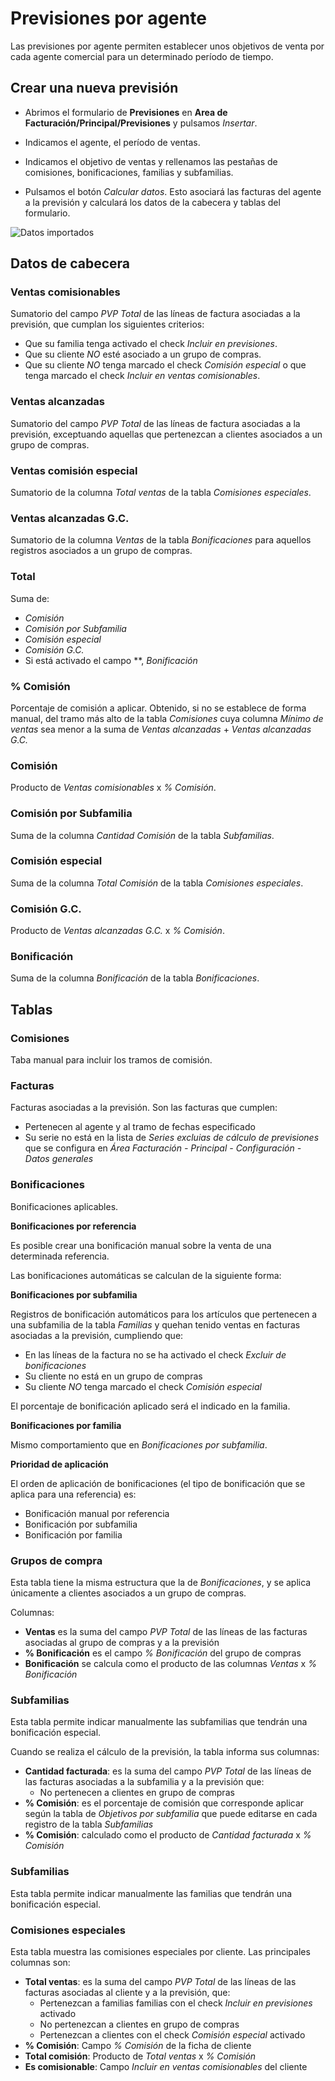 # Previsiones por agente

Las previsiones por agente permiten establecer unos objetivos de venta por cada agente comercial para un determinado período de tiempo.

## Crear una nueva previsión

* Abrimos el formulario de **Previsiones** en **Area de Facturación/Principal/Previsiones** y pulsamos *Insertar*.

* Indicamos el agente, el período de ventas.

* Indicamos el objetivo de ventas y rellenamos las pestañas de comisiones, bonificaciones, familias y subfamilias.

* Pulsamos el botón *Calcular datos*. Esto asociará las facturas del agente a la previsión y calculará los datos de la cabecera y tablas del formulario.

![Datos importados](./img/configuracionriesgo.png)
## Datos de cabecera

### Ventas comisionables
Sumatorio del campo *PVP Total* de las líneas de factura asociadas a la previsión, que cumplan los siguientes criterios:

* Que su familia tenga activado el check *Incluir en previsiones*.
* Que su cliente *NO* esté asociado a un grupo de compras.
* Que su cliente *NO* tenga marcado el check *Comisión especial* o que tenga marcado el check *Incluir en ventas comisionables*.

### Ventas alcanzadas
Sumatorio del campo *PVP Total* de las líneas de factura asociadas a la previsión, exceptuando aquellas que pertenezcan a clientes asociados a un grupo de compras.

### Ventas comisión especial
Sumatorio de la columna *Total ventas* de la tabla *Comisiones especiales*.

### Ventas alcanzadas G.C.
Sumatorio de la columna *Ventas* de la tabla *Bonificaciones* para aquellos registros asociados a un grupo de compras.

### Total
Suma de:
* *Comisión*
* *Comisión por Subfamilia*
* *Comisión especial*
* *Comisión G.C.*
* Si está activado el campo **, *Bonificación*

### % Comisión
Porcentaje de comisión a aplicar. Obtenido, si no se establece de forma manual, del tramo más alto de la tabla *Comisiones* cuya columna *Mínimo de ventas* sea menor a la suma de *Ventas alcanzadas* + *Ventas alcanzadas G.C.*

### Comisión
Producto de *Ventas comisionables* x *% Comisión*.

### Comisión por Subfamilia
Suma de la columna *Cantidad Comisión* de la tabla *Subfamilias*.

### Comisión especial
Suma de la columna *Total Comisión* de la tabla *Comisiones especiales*.

### Comisión G.C.
Producto de *Ventas alcanzadas G.C.* x *% Comisión*.

### Bonificación
Suma de la columna *Bonificación* de la tabla *Bonificaciones*.

## Tablas
### Comisiones
Taba manual para incluir los tramos de comisión.

### Facturas
Facturas asociadas a la previsión. Son las facturas que cumplen:
* Pertenecen al agente y al tramo de fechas especificado
* Su serie no está en la lista de *Series excluias de cálculo de previsiones* que se configura en *Área Facturación - Principal - Configuración - Datos generales*

### Bonificaciones
Bonificaciones aplicables.

**Bonificaciones por referencia**

Es posible crear una bonificación manual sobre la venta de una determinada referencia.

Las bonificaciones automáticas se calculan de la siguiente forma:

**Bonificaciones por subfamilia**

Registros de bonificación automáticos para los artículos que pertenecen a una subfamilia de la tabla *Familias* y quehan tenido ventas en facturas asociadas a la previsión, cumpliendo que:

* En las líneas de la factura no se ha activado el check *Excluir de bonificaciones*
* Su cliente no está en un grupo de compras
* Su cliente *NO* tenga marcado el check *Comisión especial*

El porcentaje de bonificación aplicado será el indicado en la familia.

**Bonificaciones por familia**

Mismo comportamiento que en *Bonificaciones por subfamilia*.

**Prioridad de aplicación**

El orden de aplicación de bonificaciones (el tipo de bonificación que se aplica para una referencia) es:

* Bonificación manual por referencia
* Bonificación por subfamilia
* Bonificación por familia

### Grupos de compra
Esta tabla tiene la misma estructura que la de *Bonificaciones*, y se aplica únicamente a clientes asociados a un grupo de compras.

Columnas:
* **Ventas** es la suma del campo *PVP Total* de las líneas de las facturas asociadas al grupo de compras y a la previsión
* **% Bonificación** es el campo *% Bonificación* del grupo de compras
* **Bonificación** se calcula como el producto de las columnas *Ventas* x *% Bonificación*

### Subfamilias
Esta tabla permite indicar manualmente las subfamilias que tendrán una bonificación especial.

Cuando se realiza el cálculo de la previsión, la tabla informa sus columnas:
* **Cantidad facturada**: es la suma del campo *PVP Total* de las líneas de las facturas asociadas a la subfamilia y a la previsión que:
    * No pertenecen a clientes en grupo de compras
* **% Comisión**: es el porcentaje de comisión que corresponde aplicar según la tabla de *Objetivos por subfamilia* que puede editarse en cada registro de la tabla *Subfamilias*
* **% Comisión**: calculado como el producto de *Cantidad facturada* x *% Comisión*

### Subfamilias
Esta tabla permite indicar manualmente las familias que tendrán una bonificación especial.

### Comisiones especiales
Esta tabla muestra las comisiones especiales por cliente. Las principales columnas son:
* **Total ventas**: es la suma del campo *PVP Total* de las líneas de las facturas asociadas al cliente y a la previsión, que:
    * Pertenezcan a familias familias con el check *Incluir en previsiones* activado
    * No pertenezcan a clientes en grupo de compras
    * Pertenezcan a clientes con el check *Comisión especial* activado
* **% Comisión**: Campo *% Comisión* de la ficha de cliente
* **Total comisión**: Producto de *Total ventas* x *% Comisión*
* **Es comisionable**: Campo *Incluir en ventas comisionables* del cliente
